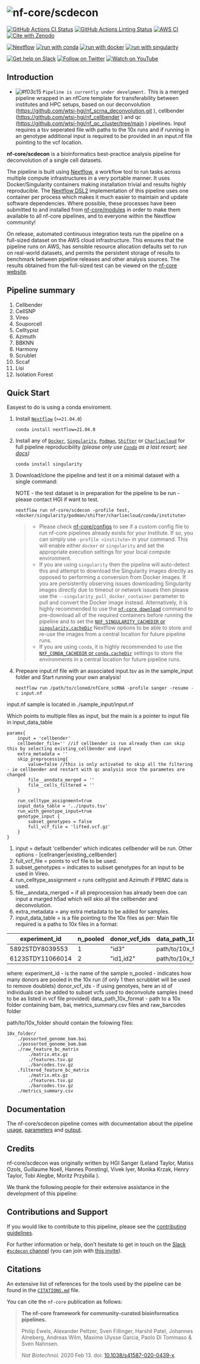 # ![nf-core/scdecon](docs/images/nf-core-scdecon_logo.png)

[![GitHub Actions CI Status](https://github.com/nf-core/scdecon/workflows/nf-core%20CI/badge.svg)](https://github.com/nf-core/scdecon/actions?query=workflow%3A%22nf-core+CI%22)
[![GitHub Actions Linting Status](https://github.com/nf-core/scdecon/workflows/nf-core%20linting/badge.svg)](https://github.com/nf-core/scdecon/actions?query=workflow%3A%22nf-core+linting%22)
[![AWS CI](https://img.shields.io/badge/CI%20tests-full%20size-FF9900?labelColor=000000&logo=Amazon%20AWS)](https://nf-co.re/scdecon/results)
[![Cite with Zenodo](http://img.shields.io/badge/DOI-10.5281/zenodo.XXXXXXX-1073c8?labelColor=000000)](https://doi.org/10.5281/zenodo.XXXXXXX)

[![Nextflow](https://img.shields.io/badge/nextflow%20DSL2-%E2%89%A521.04.0-23aa62.svg?labelColor=000000)](https://www.nextflow.io/)
[![run with conda](http://img.shields.io/badge/run%20with-conda-3EB049?labelColor=000000&logo=anaconda)](https://docs.conda.io/en/latest/)
[![run with docker](https://img.shields.io/badge/run%20with-docker-0db7ed?labelColor=000000&logo=docker)](https://www.docker.com/)
[![run with singularity](https://img.shields.io/badge/run%20with-singularity-1d355c.svg?labelColor=000000)](https://sylabs.io/docs/)

[![Get help on Slack](http://img.shields.io/badge/slack-nf--core%20%23scdecon-4A154B?labelColor=000000&logo=slack)](https://nfcore.slack.com/channels/scdecon)
[![Follow on Twitter](http://img.shields.io/badge/twitter-%40nf__core-1DA1F2?labelColor=000000&logo=twitter)](https://twitter.com/nf_core)
[![Watch on YouTube](http://img.shields.io/badge/youtube-nf--core-FF0000?labelColor=000000&logo=youtube)](https://www.youtube.com/c/nf-core)

## Introduction
- ![#f03c15](https://via.placeholder.com/15/f03c15/000000?text=+) `Pipeline is currently under develpment.`
This is a merged pipeline wrapped in an nfCore template for transferability between institutes and HPC setups, based on our deconvolution (https://github.com/wtsi-hgi/nf_scrna_deconvolution.git ), cellbender (https://github.com/wtsi-hgi/nf_cellbender ) and qc (https://github.com/wtsi-hgi/nf_qc_cluster/tree/main ) pipelines. Input requires a tsv seperated file with paths to the 10x runs and if running in an genotype  additional input is required to be provided in an input.nf file pointing to the vcf location.

<!-- TODO nf-core: Write a 1-2 sentence summary of what data the pipeline is for and what it does -->
**nf-core/scdecon** is a bioinformatics best-practice analysis pipeline for deconvolution of a single cell datasets.

The pipeline is built using [Nextflow](https://www.nextflow.io), a workflow tool to run tasks across multiple compute infrastructures in a very portable manner. It uses Docker/Singularity containers making installation trivial and results highly reproducible. The [Nextflow DSL2](https://www.nextflow.io/docs/latest/dsl2.html) implementation of this pipeline uses one container per process which makes it much easier to maintain and update software dependencies. Where possible, these processes have been submitted to and installed from [nf-core/modules](https://github.com/nf-core/modules) in order to make them available to all nf-core pipelines, and to everyone within the Nextflow community!

<!-- TODO nf-core: Add full-sized test dataset and amend the paragraph below if applicable -->
On release, automated continuous integration tests run the pipeline on a full-sized dataset on the AWS cloud infrastructure. This ensures that the pipeline runs on AWS, has sensible resource allocation defaults set to run on real-world datasets, and permits the persistent storage of results to benchmark between pipeline releases and other analysis sources. The results obtained from the full-sized test can be viewed on the [nf-core website](https://nf-co.re/scdecon/results).

## Pipeline summary

<!-- TODO nf-core: Fill in short bullet-pointed list of the default steps in the pipeline -->

1. Cellbender
2. CellSNP
3. Vireo
4. Souporcell
5. Celltypist
6. Azimuth
7. BBKNN
8. Harmony
9. Scrublet
10. Sccaf
11. Lisi
12. Isolation Forest


## Quick Start
Easyest to do is using a conda enviroment.

1. Install [`Nextflow`](https://www.nextflow.io/docs/latest/getstarted.html#installation) (`>=21.04.0`)
    ```console
    conda install nextflow=21.04.0
    ```

2. Install any of [`Docker`](https://docs.docker.com/engine/installation/), [`Singularity`](https://www.sylabs.io/guides/3.0/user-guide/), [`Podman`](https://podman.io/), [`Shifter`](https://nersc.gitlab.io/development/shifter/how-to-use/) or [`Charliecloud`](https://hpc.github.io/charliecloud/) for full pipeline reproducibility _(please only use [`Conda`](https://conda.io/miniconda.html) as a last resort; see [docs](https://nf-co.re/usage/configuration#basic-configuration-profiles))_
    ```console
    conda install singularity
    ```
3. Download/clone the pipeline and test it on a minimal dataset with a single command:

    NOTE - the test dataset is in preparation for the pipeline to be run - please contact HGI if want to test.
    ```console
    nextflow run nf-core/scdecon -profile test,<docker/singularity/podman/shifter/charliecloud/conda/institute>
    ```

    > * Please check [nf-core/configs](https://github.com/nf-core/configs#documentation) to see if a custom config file to run nf-core pipelines already exists for your Institute. If so, you can simply use `-profile <institute>` in your command. This will enable either `docker` or `singularity` and set the appropriate execution settings for your local compute environment.
    > * If you are using `singularity` then the pipeline will auto-detect this and attempt to download the Singularity images directly as opposed to performing a conversion from Docker images. If you are persistently observing issues downloading Singularity images directly due to timeout or network issues then please use the `--singularity_pull_docker_container` parameter to pull and convert the Docker image instead. Alternatively, it is highly recommended to use the [`nf-core download`](https://nf-co.re/tools/#downloading-pipelines-for-offline-use) command to pre-download all of the required containers before running the pipeline and to set the [`NXF_SINGULARITY_CACHEDIR` or `singularity.cacheDir`](https://www.nextflow.io/docs/latest/singularity.html?#singularity-docker-hub) Nextflow options to be able to store and re-use the images from a central location for future pipeline runs.
    > * If you are using `conda`, it is highly recommended to use the [`NXF_CONDA_CACHEDIR` or `conda.cacheDir`](https://www.nextflow.io/docs/latest/conda.html) settings to store the environments in a central location for future pipeline runs.

4. Prepeare input.nf file with an associated input.tsv as in the sample_input folder and Start running your own analysis!

    <!-- TODO nf-core: Update the example "typical command" below used to run the pipeline -->

    ```console
    nextflow run /path/to/cloned/nfCore_scRNA -profile sanger -resume -c input.nf
    ```

input.nf sample is located in ./sample_input/input.nf

Which points to multiple files as input, but the main is a pointer to input file in input_data_table

```console
params{
    input = 'cellbender' 
    cellbender_file='' //if cellbender is run already then can skip this by selecting existing_cellbender and input 
    extra_metadata = ''
    skip_preprocessing{
        value=false //this is only activated to skip all the filtering - ie cellbender and restart with qc analysis once the parametes are changed
        file__anndata_merged = ''
        file__cells_filtered = ''
    }
    
    run_celltype_assignment=true
    input_data_table = '../inputs.tsv'
    run_with_genotype_input=true
	genotype_input {
        subset_genotypes = false
        full_vcf_file = 'lifted.vcf.gz'
    }
}
```

1. input = default 'cellbender' which indicates cellbender will be run. Other options - [cellranger|existing_cellbender]
2. full_vcf_file = points to vcf file to be used.
4. subset_genotypes = indicates to subset genotypes for an input to be used in Vireo.
5. run_celltype_assignment = runs celltypist and Azimuth if PBMC data is used.
6. file__anndata_merged = if all preprocession has already been doe can input a marged h5ad which will skio all the cellbender and deconvolution.
7. extra_metadata = any extra metadata to be added for samples.
8. input_data_table = is a file pointing to the 10x files as per:
Main file required is a paths to 10x files in a format:


| experiment_id   | n_pooled | donor_vcf_ids    |  data_path_10x_format   |
|-----------------|----------|------------------|-------------------------|
| 5892STDY8039553 |   1      | "id3"            | path/to/10x_folder      |
| 6123STDY11066014|   2      | "id1,id2"        | path/to/10x_folder      |


where:
experiment_id - is the name of the sample
n_pooled - indicates how many donors are pooled in the 10x run (if only 1 then scrubblet will be used to remove doublets)
donor_vcf_ids - if using genotyes, here an id of individuals can be added to subset vcfs used to deconvolute samples (need to be as listed in vcf file provided)
data_path_10x_format - path to a 10x folder containing bam, bai, metrics_summary.csv files and raw_barcodes folder


path/to/10x_folder should contain the folowing files:

```console
10x_folder/
    ./possorted_genome_bam.bai
    ./possorted_genome_bam.bam
    ./raw_feature_bc_matrix
        ./matrix.mtx.gz
        ./features.tsv.gz
        ./barcodes.tsv.gz
    .filtered_feature_bc_matrix
        ./matrix.mtx.gz
        ./features.tsv.gz
        ./barcodes.tsv.gz
    ./metrics_summary.csv
```


## Documentation

The nf-core/scdecon pipeline comes with documentation about the pipeline [usage](https://nf-co.re/scdecon/usage), [parameters](https://nf-co.re/scdecon/parameters) and [output](https://nf-co.re/scdecon/output).

## Credits

nf-core/scdecon was originally written by HGI Sanger (Leland Taylor, Matiss Ozols, Guillaume Noell, Hannes Ponstingl, Vivek Iyer, Monika Krzak, Henry Taylor, Tobi Alegbe, Moritz Przybilla ).

We thank the following people for their extensive assistance in the development of this pipeline:

<!-- TODO nf-core: If applicable, make list of people who have also contributed -->

## Contributions and Support

If you would like to contribute to this pipeline, please see the [contributing guidelines](.github/CONTRIBUTING.md).

For further information or help, don't hesitate to get in touch on the [Slack `#scdecon` channel](https://nfcore.slack.com/channels/scdecon) (you can join with [this invite](https://nf-co.re/join/slack)).

## Citations

<!-- TODO nf-core: Add citation for pipeline after first release. Uncomment lines below and update Zenodo doi and badge at the top of this file. -->
<!-- If you use  nf-core/scdecon for your analysis, please cite it using the following doi: [10.5281/zenodo.XXXXXX](https://doi.org/10.5281/zenodo.XXXXXX) -->

<!-- TODO nf-core: Add bibliography of tools and data used in your pipeline -->
An extensive list of references for the tools used by the pipeline can be found in the [`CITATIONS.md`](CITATIONS.md) file.

You can cite the `nf-core` publication as follows:

> **The nf-core framework for community-curated bioinformatics pipelines.**
>
> Philip Ewels, Alexander Peltzer, Sven Fillinger, Harshil Patel, Johannes Alneberg, Andreas Wilm, Maxime Ulysse Garcia, Paolo Di Tommaso & Sven Nahnsen.
>
> _Nat Biotechnol._ 2020 Feb 13. doi: [10.1038/s41587-020-0439-x](https://dx.doi.org/10.1038/s41587-020-0439-x).
